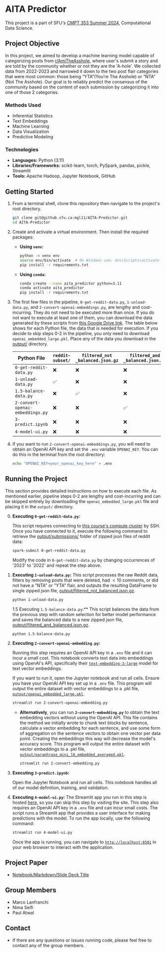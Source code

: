 # AITA Predictor
This project is a part of SFU's [CMPT 353 Summer 2024](https://www.sfu.ca/outlines.html?2024/summer/cmpt/353/d100), Computational Data Science. 

## Project Objective
In this project, we aimed to develop a machine learning model capable of categorizing posts from [r/AmiTheAsshole](https://www.reddit.com/r/AmItheAsshole/), where user's submit a story and are told by the community whether or not they are the 'A-hole'. We collected data from 2022-2023 and narrowed it down to the two post flair categories that were most common: those being “YTA”(You’re The Asshole) or “NTA” (Not The Asshole). Our goal is to reliably predict the consensus of the community based on the content of each submission by categorizing it into one of those 2 categories. 

### Methods Used
- Inferential Statistics
- Text Embeddings
- Machine Learning
- Data Visualization
- Predictive Modeling

### Technologies
- **Languages:** Python (3.11)
- **Libraries/Frameworks:** scikit-learn, torch, PySpark, pandas, pickle, Streamlit
- **Tools:** Apache Hadoop, Jupyter Notebook, GitHub

<!-- ## Before Starting
- Our dataset of r/AmItheAsshole posts was collected directly from the Hadoop cluster provided as part of the course material in CMPT 353. We began our exploration by using data from 2023, but later expanded and included posts from 2022. This process is in ([`0. get_reddit_data.py`](0.get_reddit_data.py)). Since this process has a long run-time and did not need to be ran again, we saved the data to a directory of [zipped json files]().
    - If you wish to run the first few steps (1->2), the second of which will require an OpenAI api key for feature generation, you can download this data [here]() and place it in the ([**FILL THIS IN**]()) directory. Otherwise, you do not need this data.
- After obtaining the data from the Hadoop cluster, we
- For the feature generation part of the project, [`2.Convert_OpenAI_Embedding.ipynb`](2.Convert_OpenAI_Embedding), we generated vector embeddings for the text of each post using OpenAI's [`text-embedding-3-large`](https://platform.openai.com/docs/guides/embeddings) embedding model. This file also has a long run-time, and requires an OpenAI Api key.
    - If you wish to run `2.Convert_OpenAI_Embedding.ipynb`, download the data mentioned above and create a `.env` file in the root directory and add your OpenAI Api key to the file:
    ```OPENAI_KEY='your_openai_api_key'```
    - Otherwise, the dataset including the vector embedding for each row created from this file is located at [xxx](), so you can proceed without executing this file. -->

## Getting Started

1. From a terminal shell, clone this repository then navigate to the project's root directory.

    ```bash
    git clone git@github.sfu.ca:mgl11/AITA-Predictor.git 
    cd AITA-Predictor
    ```

2. Create and activate a virtual environment. Then install the required packages:

    - **Using `venv`:**

      ```bash
      python -m venv env
      source env/bin/activate  # On Windows use: env\Scripts\activate
      pip install -r requirements.txt
      ```

    - **Using `conda`:**

      ```bash
      conda create --name aita_predictor python=3.11
      conda activate aita_predictor
      pip install -r requirements.txt
      ```

3. The first few files in the pipeline, `0-get-reddit-data.py`, `1-unload-data.py`, and `2-convert-openai-embeddings.py`, are lengthy and cost-incurring. They do not need to be executed more than once. If you do not want to execute at least one of them, you can download the data generated by these scripts from [this Google Drive link](https://drive.google.com/drive/folders/your_link_here). The table below shows for each Python file, the data that is needed for execution. If you decide to skip steps 0-2 in the pipeline, you only need to download `openai_embedded_large.pkl`. Place any of the data you download in the [output/]() directory.

    | Python File                | `reddit-subset/` | `filtered_not _balanced.json.gz` |`filtered_and _balanced.json.gz` |`openai_embedded_ large.pkl` | 
    |----------------------------|-------------|-------------|-------|-------------|
    | `0-get-reddit-data.py`     | ❌          | ❌           | ❌    | ❌          | 
    | `1-unload-data.py`         | ✅          | ❌           | ❌    | ❌          | 
    | `1.5-balance-data.py`      | ❌          | ✅           | ❌    | ❌          |
    | `2-convert-openai-embeddings.py` | ❌ | ❌           | ✅    | ❌          |
    | `3-predict.ipynb`          | ❌          | ❌           | ❌     | ✅          | 
    | `4-model-ui.py`         | ❌          | ❌           | ❌     | ✅          |



4. If you want to run `2-convert-openai-embeddings.py`, you will need to obtain an OpenAI API key and set the `.env` variable `OPENAI_KEY`. You can do this in the terminal from the root directory:

    ```bash
    echo "OPENAI_KEY=your_openai_key_here" > .env
    ```

## Running the Project

This section provides detailed instructions on how to execute each file. As mentioned earlier, pipeline steps 0-2 are lengthy and cost-incurring and can be skipped entirely by downloading the `openai_embedded_large.pkl` file and placing it in the `output/` directory.

0. **Executing `0-get-reddit-data.py`:**
   
    This script requires connecting to [this course's compute cluster](https://coursys.sfu.ca/2024su-cmpt-353-d1/pages/Cluster) by SSH. Once you have connected to it, execute the following command to retrieve the [output/submissions/]() folder of zipped json files of reddit data:
    ```bash
    spark-submit 0-get-reddit-data.py
    ```
    Modify the code in `0-get-reddit-data.py` by changing occurrences of '2023' to '2022' and repeat the step above.

1. **Executing `1-unload-data.py`:**
    This script processes the raw Reddit data, filters by removing posts that were deleted, had $< 10$ comments, or did not have a "NTA" or "YTA" flair, and outputs the resulting DataFrame to single zipped json file, [output/filtered_not_balanced.json.gz]().
   
    ```bash
    python 1-unload-data.py
    ```

    1.5 Executing `1.5-balance-data.py`:**
    This script balances the data from the previous step with random selection for better model performance and saves the balanced data to a new zipped json file, [output/filtered_and_balanced.json.gz]().
   
    ```bash
    python 1.5-balance-data.py
    ```


2. **Executing `2-convert-openai-embedding.py`:**
   
    Running this step requires an OpenAI API key in a `.env` file and it can incur a small cost. This notebook converts text data into embeddings using OpenAI's API, specifically their [`text-embedding-3-large`](https://platform.openai.com/docs/guides/embeddings) model for text vector embeddings. 
    
    If you want to run it, open the Jupyter notebook and run all cells. Ensure you have your OpenAI API key set up in a `.env` file. This program will output the entire dataset with vector embeddings to a .pkl file, [`output/openai_embedded_large.pkl`](output/openai_embedded_large.pkl).

    ```bash
    streamlit run 2-convert-openai-embedding.py
    ```

    - **Alternatively**, you can run **`2-convert-embedding.py`** to obtain the text embedding vectors without using the OpenAI API. This file contains the method we initially wrote to chunk text blocks by sentence, calculate a vector embedding for each sentence, and use some form of aggregation on the sentence vectors to obtain one vector per data point. Creating the embeddings this way will decrease the model's accuracy score. This program will output the entire dataset with vector embeddings to a .pkl file, [`output/paraphrase_mini_l6_embedded_averaged.pkl`](output/paraphrase_mini_l6_embedded_averaged.pkl). 
        ```bash
        streamlit run 2-convert-embedding.py
        ```
3. **Executing `3-predict.ipynb`:**
   
    Open the Jupyter Notebook and run all cells. This notebook handles all of our model definition, training, and validation.

4. **Executing `4-model-ui.py`:**
    The Streamlit app you run in this step is hosted [here](), so you can skip this step by visiting the site.
    This step also requires an OpenAI API key in a `.env` file and can incur small costs. The script runs a Streamlit app that provides a user interface for making predictions with the model. To run the app locally, use the following command:

    ```bash
    streamlit run 4-model-ui.py
    ```

    Once the app is running, you can navigate to [`http://localhost:8501`](http://localhost:8501/) in your web browser to interact with the application.



## Project Paper
- [Notebook/Markdown/Slide Deck Title](link)


## Group Members

- Marco Lanfranchi      
- Nima Seifi 
- Paul Atwal

## Contact
- If there are any questions or issues running code, please feel free to contact any of the group members. 




